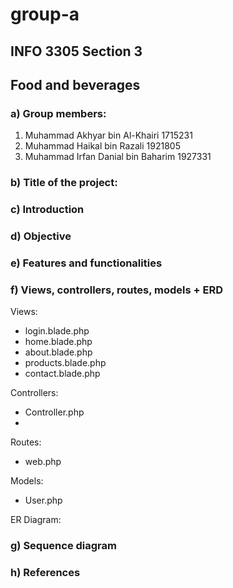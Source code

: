 # group-a
## INFO 3305 Section 3
## Food and beverages

### a) Group members:
  1. Muhammad Akhyar bin Al-Khairi     1715231
  2. Muhammad Haikal bin Razali        1921805
  3. Muhammad Irfan Danial bin Baharim 1927331

### b) Title of the project:

### c) Introduction

### d) Objective

### e) Features and functionalities

### f) Views, controllers, routes, models + ERD
  
  Views:
  - login.blade.php
  - home.blade.php
  - about.blade.php
  - products.blade.php
  - contact.blade.php

  Controllers:
  - Controller.php
  - 
  
  Routes:
  - web.php
  
  Models:
  - User.php
  
  ER Diagram:
  

### g) Sequence diagram

### h) References

